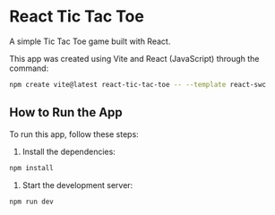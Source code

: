 # React Tic Tac Toe

A simple Tic Tac Toe game built with React.

This app was created using Vite and React (JavaScript) through the command:

```bash
npm create vite@latest react-tic-tac-toe -- --template react-swc
```

## How to Run the App

To run this app, follow these steps:

1. Install the dependencies:

```bash
npm install
```

1. Start the development server:

```bash
npm run dev
```
